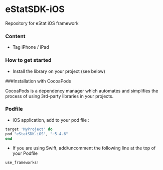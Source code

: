 # eStatSDK-iOS
Repository for eStat iOS framework

### Content
* Tag iPhone / iPad

### How to get started
- Install the library on your project (see below)

###Installation with CocoaPods

CocoaPods is a dependency manager which automates and simplifies the process of using 3rd-party libraries in your projects.

### Podfile

- iOS application, add to your pod file : 

```ruby
target 'MyProject' do
pod "eStatSDK-iOS", "~5.4.6"
end
```

- If you are using Swift, add/uncomment the following line at the top of your Podfile

```ruby
use_frameworks!
```
 
